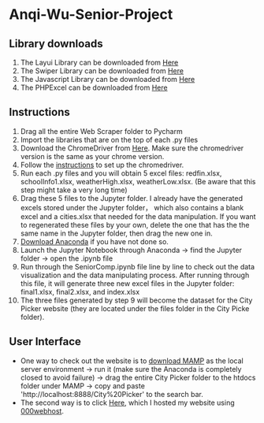 # Anqi-Wu-Senior-Project
## Library downloads
1. The Layui Library can be downloaded from [Here](https://layui.itze.cn/)
2. The Swiper Library can be downloaded from [Here](https://www.cdnpkg.com/Swiper/file/swiper.js/)
3. The Javascript Library can be downloaded from [Here](https://www.cdnpkg.com/jquery-cookie/file/jquery.cookie.min.js/)
4. The PHPExcel can be downloaded from [Here](https://download.csdn.net/download/zqd76/10743168?utm_medium=distribute.pc_relevant_download.none-task-download-2~default~BlogCommendFromBaidu~Rate-3-10743168-download-75534937.topnsimilar_compare_v2&depth_1-utm_source=distribute.pc_relevant_download.none-task-download-2~default~BlogCommendFromBaidu~Rate-3-10743168-download-75534937.topnsimilar_compare_v2&dest=https%3A%2F%2Fdownload.csdn.net%2Fdownload%2Fzqd76%2F10743168&spm=1003.2020.3001.6616.3)
## Instructions
1. Drag all the entire Web Scraper folder to Pycharm 
2. Import the libraries that are on the top of each .py files
3. Download the ChromeDriver from [Here](https://chromedriver.storage.googleapis.com/index.html). Make sure the chromedriver version is the same as your chrome version.
4. Follow the [instructions](https://www.youtube.com/watch?v=-stXyMIrsck) to set up the chromedriver.
5. Run each .py files and you will obtain 5 excel files: redfin.xlsx, schoolInfo1.xlsx, weatherHigh.xlsx, weatherLow.xlsx. (Be aware that this step might take a very long time)
6. Drag these 5 files to the Jupyter folder. I already have the generated excels stored under the Jupyter folder， which also contains a blank excel and a cities.xlsx that needed for the data manipulation. If you want to regenerated these files by your own, delete the one that has the the same name in the Jupyter folder, then drag the new one in.
7. [Download Anaconda](https://www.anaconda.com/products/distribution) if you have not done so. 
8. Launch the Jupyter Notebook through Anaconda -> find the Jupyter folder -> open the .ipynb file
9. Run through the SeniorComp.ipynb file line by line to check out the data visualization and the data manipulating process. After running through this file, it will generate three new excel files in the Jupyter folder: final1.xlsx, final2.xlsx, and index.xlsx
10. The three files generated by step 9 will become the dataset for the City Picker website (they are located under the files folder in the City Picke folder).

## User Interface
- One way to check out the website is to [download MAMP](https://www.mamp.info/en/downloads/) as the local server environment -> run it (make sure the Anaconda is completely closed to avoid failure) -> drag the entire City Picker folder to the htdocs folder under MAMP -> copy and paste 'http://localhost:8888/City%20Picker' to the search bar.
- The second way is to click [Here](https://anzowu527.000webhostapp.com/), which I hosted my website using [000webhost](https://www.000webhost.com/).